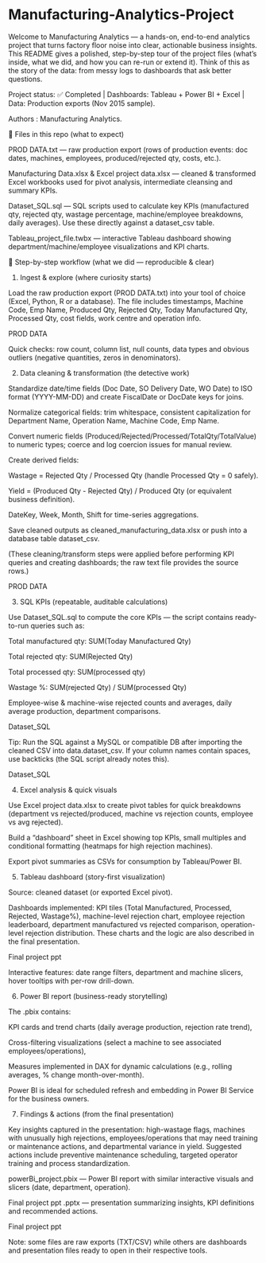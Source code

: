 # Manufacturing-Analytics-Project
Welcome to Manufacturing Analytics — a hands-on, end-to-end analytics project that turns factory floor noise into clear, actionable business insights. This README gives a polished, step-by-step tour of the project files (what’s inside, what we did, and how you can re-run or extend it). Think of this as the story of the data: from messy logs to dashboards that ask better questions.

Project status: ✅ Completed | Dashboards: Tableau + Power BI + Excel | Data: Production exports (Nov 2015 sample).

Authors : Manufacturing Analytics.

📁 Files in this repo (what to expect)

PROD DATA.txt — raw production export (rows of production events: doc dates, machines, employees, produced/rejected qty, costs, etc.). 

Manufacturing Data.xlsx & Excel project data.xlsx — cleaned & transformed Excel workbooks used for pivot analysis, intermediate cleansing and summary KPIs.

Dataset_SQL.sql — SQL scripts used to calculate key KPIs (manufactured qty, rejected qty, wastage percentage, machine/employee breakdowns, daily averages). Use these directly against a dataset_csv table. 

Tableau_project_file.twbx — interactive Tableau dashboard showing department/machine/employee visualizations and KPI charts.

🧭 Step-by-step workflow (what we did — reproducible & clear)
1) Ingest & explore (where curiosity starts)

Load the raw production export (PROD DATA.txt) into your tool of choice (Excel, Python, R or a database). The file includes timestamps, Machine Code, Emp Name, Produced Qty, Rejected Qty, Today Manufactured Qty, Processed Qty, cost fields, work centre and operation info. 

PROD DATA

Quick checks: row count, column list, null counts, data types and obvious outliers (negative quantities, zeros in denominators).

2) Data cleaning & transformation (the detective work)

Standardize date/time fields (Doc Date, SO Delivery Date, WO Date) to ISO format (YYYY-MM-DD) and create FiscalDate or DocDate keys for joins.

Normalize categorical fields: trim whitespace, consistent capitalization for Department Name, Operation Name, Machine Code, Emp Name.

Convert numeric fields (Produced/Rejected/Processed/TotalQty/TotalValue) to numeric types; coerce and log coercion issues for manual review.

Create derived fields:

Wastage = Rejected Qty / Processed Qty (handle Processed Qty = 0 safely).

Yield = (Produced Qty - Rejected Qty) / Produced Qty (or equivalent business definition).

DateKey, Week, Month, Shift for time-series aggregations.

Save cleaned outputs as cleaned_manufacturing_data.xlsx or push into a database table dataset_csv.

(These cleaning/transform steps were applied before performing KPI queries and creating dashboards; the raw text file provides the source rows.) 

PROD DATA

3) SQL KPIs (repeatable, auditable calculations)

Use Dataset_SQL.sql to compute the core KPIs — the script contains ready-to-run queries such as:

Total manufactured qty: SUM(Today Manufactured Qty)

Total rejected qty: SUM(Rejected Qty)

Total processed qty: SUM(processed qty)

Wastage %: SUM(rejected Qty) / SUM(processed Qty)

Employee-wise & machine-wise rejected counts and averages, daily average production, department comparisons. 

Dataset_SQL

Tip: Run the SQL against a MySQL or compatible DB after importing the cleaned CSV into data.dataset_csv. If your column names contain spaces, use backticks (the SQL script already notes this). 

Dataset_SQL

4) Excel analysis & quick visuals

Use Excel project data.xlsx to create pivot tables for quick breakdowns (department vs rejected/produced, machine vs rejection counts, employee vs avg rejected).

Build a “dashboard” sheet in Excel showing top KPIs, small multiples and conditional formatting (heatmaps for high rejection machines).

Export pivot summaries as CSVs for consumption by Tableau/Power BI.

5) Tableau dashboard (story-first visualization)

Source: cleaned dataset (or exported Excel pivot).

Dashboards implemented: KPI tiles (Total Manufactured, Processed, Rejected, Wastage%), machine-level rejection chart, employee rejection leaderboard, department manufactured vs rejected comparison, operation-level rejection distribution. These charts and the logic are also described in the final presentation. 

Final project ppt

Interactive features: date range filters, department and machine slicers, hover tooltips with per-row drill-down.

6) Power BI report (business-ready storytelling)

The .pbix contains:

KPI cards and trend charts (daily average production, rejection rate trend),

Cross-filtering visualizations (select a machine to see associated employees/operations),

Measures implemented in DAX for dynamic calculations (e.g., rolling averages, % change month-over-month).

Power BI is ideal for scheduled refresh and embedding in Power BI Service for the business owners.

7) Findings & actions (from the final presentation)

Key insights captured in the presentation: high-wastage flags, machines with unusually high rejections, employees/operations that may need training or maintenance actions, and departmental variance in yield. Suggested actions include preventive maintenance scheduling, targeted operator training and process standardization.

powerBi_project.pbix — Power BI report with similar interactive visuals and slicers (date, department, operation).

Final project ppt .pptx — presentation summarizing insights, KPI definitions and recommended actions. 

Final project ppt

Note: some files are raw exports (TXT/CSV) while others are dashboards and presentation files ready to open in their respective tools.
